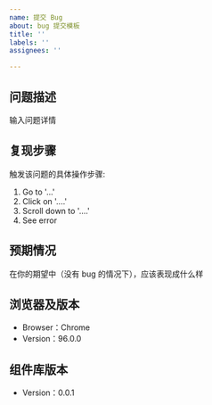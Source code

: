 ```yaml
---
name: 提交 Bug
about: bug 提交模板
title: ''
labels: ''
assignees: ''

---
```


## 问题描述

输入问题详情

## 复现步骤

触发该问题的具体操作步骤:
1. Go to '...'
2. Click on '....'
3. Scroll down to '....'
4. See error

## 预期情况

在你的期望中（没有 bug 的情况下），应该表现成什么样

## 浏览器及版本
 - Browser：Chrome
 - Version：96.0.0

## 组件库版本

 - Version：0.0.1
